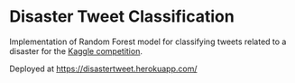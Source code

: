 # Disaster Tweet Classification
Implementation of Random Forest model for classifying tweets related to a disaster for the [Kaggle competition](https://www.kaggle.com/c/nlp-getting-started/overview).

Deployed at https://disastertweet.herokuapp.com/
